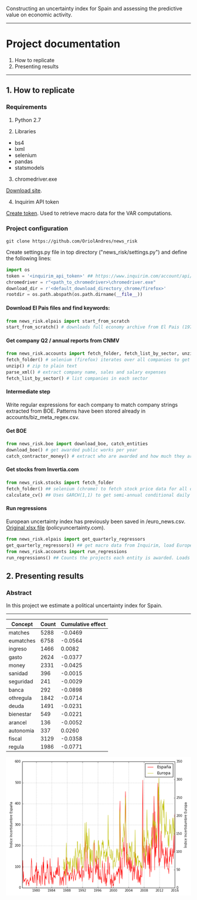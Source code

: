 
Constructing an uncertainty index for Spain and assessing the predictive value on economic activity.

---

# Project documentation

1. How to replicate
2. Presenting results

---

## 1. How to replicate

### Requirements

1. Python 2.7

2. Libraries
  * bs4
  * lxml
  * selenium
  * pandas
  * statsmodels

3. chromedriver.exe

  [Download site](https://sites.google.com/a/chromium.org/chromedriver/downloads).

4. Inquirim API token

  [Create token](https://www.inquirim.com/account/api/). Used to retrieve macro data for the VAR computations.

### Project configuration

```
git clone https://github.com/OriolAndres/news_risk
```

Create settings.py file in top directory ("news_risk/settings.py") and define the following lines:

```python
import os
token = '<inquirim_api_token>' ## https://www.inquirim.com/account/api/ 
chromedriver = r"<path_to_chromedriver>\chromedriver.exe" 
download_dir = r'<default_download_directory_chrome/firefox>'
rootdir = os.path.abspath(os.path.dirname(__file__))
```

#### Download El Pais files and find keywords: 
```python
from news_risk.elpais import start_from_scratch
start_from_scratch() # downloads full economy archive from El Pais (1976-2016), matches articles against conditions
```

#### Get company Q2 / annual reports from CNMV
```python
from news_risk.accounts import fetch_folder, fetch_list_by_sector, unzip, parse_xml
fetch_folder() # selenium (firefox) iterates over all companies to get all their reports
unzip() # zip to plain text
parse_xml() # extract company name, sales and salary expenses
fetch_list_by_sector() # list companies in each sector
```

#### Intermediate step

Write regular expressions for each company to match company strings extracted from BOE. Patterns have been stored already in accounts/biz_meta_regex.csv.

#### Get BOE
```python
from news_risk.boe import download_boe, catch_entities
download_boe() # get awarded public works per year
catch_contractor_money() # extract who are awarded and how much they are paid
```

#### Get stocks from Invertia.com
```python
from news_risk.stocks import fetch_folder
fetch_folder() ## selenium (chrome) to fetch stock price data for all components of Mercado Continuo
calculate_cv() ## Uses GARCH(1,1) to get semi-annual conditional daily volatilities
```

#### Run regressions

European uncertainty index has previously been saved in /euro_news.csv. [Original xlsx file](http://www.policyuncertainty.com/media/Europe_Policy_Uncertainty_Data.xlsx) (policyuncertainty.com).

```python
from news_risk.elpais import get_quarterly_regressors
get_quarterly_regressors() ## get macro data from Inquirim, load European uncertainty index / build Spain indices (EPU & EU) 
from news_risk.accounts import run_regressions
run_regressions() ## Counts the projects each entity is awarded. Loads entity accounts data. Loads macro data. Runs firm level regressions
```

## 2. Presenting results

### Abstract

In this project we estimate a political uncertainty index for Spain.


---

Concept | Count | Cumulative effect
--- | --- | ---
matches | 5288 | -0.0469
eumatches | 6758 | -0.0564
ingreso | 1466 | 0.0082
gasto | 2624 | -0.0377
money | 2331 | -0.0425
sanidad | 396 | -0.0015
seguridad | 241 | -0.0029
banca | 292 | -0.0898
othregula | 1842 | -0.0714
deuda | 1491 | -0.0231
bienestar | 549 | -0.0221
arancel | 136 | -0.0052
autonomia | 337 | 0.0260
fiscal | 3129 | -0.0358
regula | 1986 | -0.0771


![](figures/spain_v_europe.png?raw=true)
